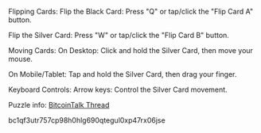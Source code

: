 Flipping Cards:
Flip the Black Card: Press "Q" or tap/click the "Flip Card A" button.

Flip the Silver Card: Press "W" or tap/click the "Flip Card B" button.

Moving Cards:
On Desktop: Click and hold the Silver Card, then move your mouse.

On Mobile/Tablet: Tap and hold the Silver Card, then drag your finger.

Keyboard Controls:
Arrow keys: Control the Silver Card movement.

Puzzle info:
[BitcoinTalk Thread](https://bitcointalk.org/index.php?topic=5493466.40)
 

bc1qf3utr757cp98h0hlg690qtegul0xp47rx06jse
